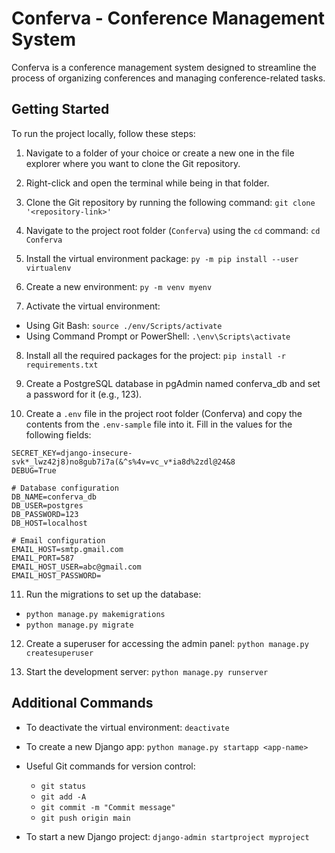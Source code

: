 # Conferva - Conference Management System

Conferva is a conference management system designed to streamline the process of organizing conferences and managing conference-related tasks.

## Getting Started

To run the project locally, follow these steps:

1. Navigate to a folder of your choice or create a new one in the file explorer where you want to clone the Git         repository.

2. Right-click and open the terminal while being in that folder.

3. Clone the Git repository by running the following command:
   `git clone '<repository-link>'`

4. Navigate to the project root folder (`Conferva`) using the `cd` command: `cd Conferva`

5. Install the virtual environment package: `py -m pip install --user virtualenv`

6. Create a new environment: `py -m venv myenv`

7. Activate the virtual environment:
- Using Git Bash:
  `
  source ./env/Scripts/activate
  `
- Using Command Prompt or PowerShell:
  `
  .\env\Scripts\activate
  `

8. Install all the required packages for the project: `pip install -r requirements.txt`

9. Create a PostgreSQL database in pgAdmin named conferva_db and set a password for it (e.g., 123).

10. Create a `.env` file in the project root folder (Conferva) and copy the contents from the `.env-sample` file into it. Fill in the values for the following fields:
 ```
 SECRET_KEY=django-insecure-svk*_lwz42j8)no8gub7i7a(&^s%4v=vc_v*ia8d%2zdl@24&8
 DEBUG=True

 # Database configuration
 DB_NAME=conferva_db
 DB_USER=postgres
 DB_PASSWORD=123
 DB_HOST=localhost

 # Email configuration
 EMAIL_HOST=smtp.gmail.com
 EMAIL_PORT=587
 EMAIL_HOST_USER=abc@gmail.com
 EMAIL_HOST_PASSWORD=
 ```

11. Run the migrations to set up the database:
 - `python manage.py makemigrations`
 - `python manage.py migrate`
 

12. Create a superuser for accessing the admin panel:
 `python manage.py createsuperuser`

13. Start the development server:
 `python manage.py runserver`

## Additional Commands

- To deactivate the virtual environment:
`deactivate`

- To create a new Django app:
`python manage.py startapp <app-name>`

- Useful Git commands for version control:
    - `git status`
    - `git add -A`
    - `git commit -m "Commit message"`
    - `git push origin main`


- To start a new Django project:
`django-admin startproject myproject`




